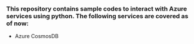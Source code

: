 ### This repository contains sample codes to interact with Azure services using python. The following services are covered as of now:     
- Azure CosmosDB
